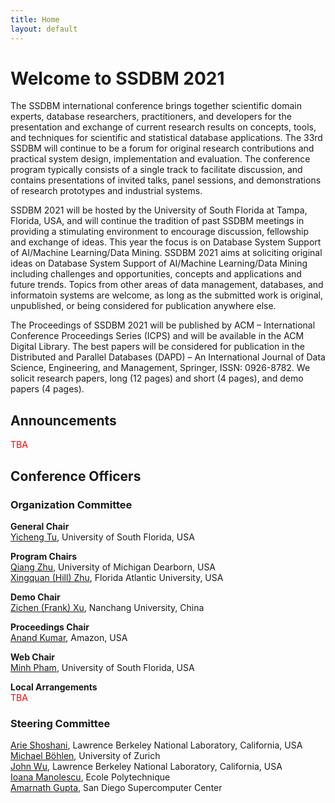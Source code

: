 ```yaml
---
title: Home
layout: default
---
```


# Welcome to SSDBM 2021

<!-- **SSDBM 2021 will be an online event** with no physical meeting taking place. -->


The SSDBM international conference brings together scientific domain experts, database researchers, practitioners, and developers for the presentation and exchange of current research results on concepts, tools, and techniques for scientific and statistical database applications. The 33rd SSDBM will continue to be a forum for original research contributions and practical system design, implementation and evaluation. The conference program typically consists of a single track to facilitate discussion, and contains presentations of invited talks, panel sessions, and demonstrations of research prototypes and industrial systems.

SSDBM 2021 will be hosted by the University of South Florida at Tampa, Florida, USA, and will continue the tradition of past SSDBM meetings in providing a stimulating environment to encourage discussion, fellowship and exchange of ideas. This year the focus is on  Database System Support of AI/Machine Learning/Data Mining. SSDBM 2021 aims at soliciting original ideas on Database System Support of AI/Machine Learning/Data Mining including challenges and opportunities, concepts and applications and future trends. Topics from other areas of data management, databases, and informatoin systems are welcome, as long as the submitted work is original, unpublished, or being considered for publication anywhere else.

The Proceedings of SSDBM 2021 will be published by ACM – International Conference Proceedings Series (ICPS) and will be available in the ACM Digital Library. The best papers will be considered for publication in the Distributed and Parallel Databases (DAPD) – An International Journal of Data Science, Engineering, and Management, Springer, ISSN: 0926-8782. We solicit research papers, long (12 pages) and short (4 pages), and demo papers (4 pages).



## Announcements
<p><span style="color:red;">TBA</span></p>
<!-- - [Registration information](register) has been posted. The deadline for authors to register is **June 8, 2020**.
- Notifications to accepted papers have been sent out.
- **SSDBM 2020 will be an online event.** Details will follow.
- The submission deadline has been extended to March 10, 2020.
- The best paper award will be sponsored by [MDPI's Information Journal](https://www.mdpi.com/journal/information).
- Austrian is our official carrier, offering 15% off of fares. More info at [Travel Info](travel).
 -->

## Conference Officers

### Organization Committee
**General Chair**  
[Yicheng Tu](https://www.usf.edu/engineering/cse/people/tu-yicheng.aspx), University of South Florida, USA  

**Program Chairs**  
[Qiang Zhu](https://umdearborn.edu/users/qzhu), University of Michigan Dearborn, USA   
[Xingquan (Hill) Zhu](http://www.cse.fau.edu/~xqzhu/index.html), Florida Atlantic University, USA

**Demo Chair**  
[Zichen (Frank) Xu](https://good.ncu.edu.cn/~xuz), Nanchang University, China

**Proceedings Chair**  
[Anand Kumar](https://www.linkedin.com/in/anundkumar), Amazon, USA

**Web Chair**  
[Minh Pham](https://minhhpham.github.io/), University of South Florida, USA

**Local Arrangements**  
<span style="color:red;">TBA</span>

### Steering Committee
[Arie Shoshani](https://sdm.lbl.gov/~arie/), Lawrence Berkeley National Laboratory, California, USA <br>
[Michael Böhlen](https://www.ifi.uzh.ch/en/dbtg/Staff/Boehlen/.html), University of Zurich <br>
[John Wu](https://crd.lbl.gov/departments/data-science-and-technology/sdm/staff/wu/), Lawrence Berkeley National Laboratory, California, USA <br>
[Ioana Manolescu](https://pages.saclay.inria.fr/ioana.manolescu/), Ecole Polytechnique <br>
[Amarnath Gupta](https://www.sdsc.edu/~gupta/), San Diego Supercomputer Center <br>
